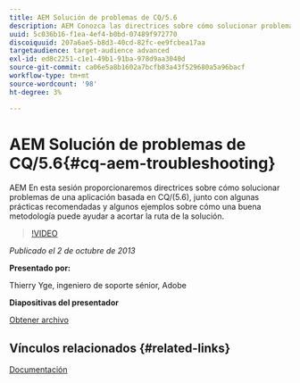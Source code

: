 ```yaml
---
title: AEM Solución de problemas de CQ/5.6
description: AEM Conozca las directrices sobre cómo solucionar problemas de una aplicación basada en CQ/(5.6), junto con algunas prácticas recomendadas y algunos ejemplos sobre cómo una buena metodología puede ayudar a acortar la ruta de la solución.
uuid: 5c036b16-f1ea-4ef4-b0bd-07489f972770
discoiquuid: 207a6ae5-b8d3-40cd-82fc-ee9fcbea17aa
targetaudience: target-audience advanced
exl-id: ed8c2251-c1e1-49b1-91ba-978d9aa3040d
source-git-commit: ca06e5a8b1602a7bcfb83a43f529680a5a96bacf
workflow-type: tm+mt
source-wordcount: '98'
ht-degree: 3%

---
```


# AEM Solución de problemas de CQ/5.6{#cq-aem-troubleshooting}

AEM En esta sesión proporcionaremos directrices sobre cómo solucionar problemas de una aplicación basada en CQ/(5.6), junto con algunas prácticas recomendadas y algunos ejemplos sobre cómo una buena metodología puede ayudar a acortar la ruta de la solución.

>[!VIDEO](https://video.tv.adobe.com/v/19571/?quality=9)

*Publicado el 2 de octubre de 2013*

**Presentado por:**

Thierry Yge, ingeniero de soporte sénior, Adobe

**Diapositivas del presentador**

[Obtener archivo](assets/gems-cq-troubleshoot-ppt-2.pdf)

## Vínculos relacionados {#related-links}

[Documentación](http://docs.adobe.com/docs/en/cq/current/howto/troubleshoot.html)
